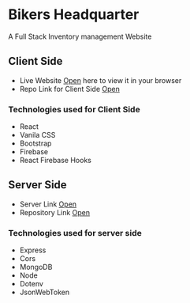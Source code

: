 # Bikers Headquarter

A Full Stack Inventory management Website

## Client Side 

* Live Website [Open](https://bikers-headquarter-assignment.web.app/) here to view it in your browser
* Repo Link for Client Side [Open](https://github.com/ProgrammingHeroWC4/warehouse-management-client-side-monirhabderabby)

### Technologies used for Client Side
* React
* Vanila CSS
* Bootstrap
* Firebase
* React Firebase Hooks

## Server Side

* Server Link [Open](https://morning-plains-88163.herokuapp.com/)
* Repository Link [Open](https://github.com/ProgrammingHeroWC4/warehouse-management-server-side-monirhabderabby)

### Technologies used for server side
* Express
* Cors
* MongoDB
* Node
* Dotenv
* JsonWebToken



